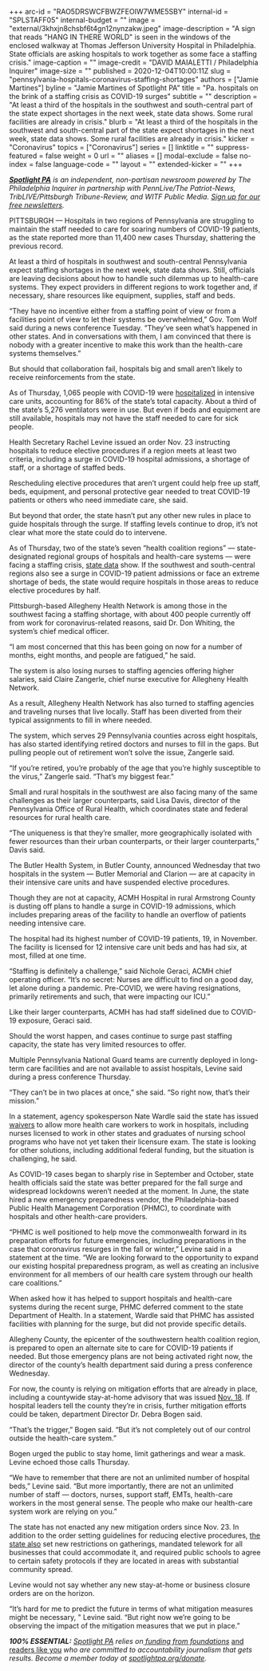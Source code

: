 +++
arc-id = "RAO5DRSWCFBWZFEOIW7WME5SBY"
internal-id = "SPLSTAFF05"
internal-budget = ""
image = "external/3khxjn8chsbf6t4gn12nynzakw.jpeg"
image-description = "A sign that reads \"HANG IN THERE WORLD\" is seen in the windows of the enclosed walkway at Thomas Jefferson University Hospital in Philadelphia. State officials are asking hospitals to work together as some face a staffing crisis."
image-caption = ""
image-credit = "DAVID MAIALETTI / Philadelphia Inquirer"
image-size = ""
published = 2020-12-04T10:00:11Z
slug = "pennsylvania-hospitals-coronavirus-staffing-shortages"
authors = ["Jamie Martines"]
byline = "Jamie Martines of Spotlight PA"
title = "Pa. hospitals on the brink of a staffing crisis as COVID-19 surges"
subtitle = ""
description = "At least a third of the hospitals in the southwest and south-central part of the state expect shortages in the next week, state data shows. Some rural facilities are already in crisis."
blurb = "At least a third of the hospitals in the southwest and south-central part of the state expect shortages in the next week, state data shows. Some rural facilities are already in crisis."
kicker = "Coronavirus"
topics = ["Coronavirus"]
series = []
linktitle = ""
suppress-featured = false
weight = 0
url = ""
aliases = []
modal-exclude = false
no-index = false
language-code = ""
layout = ""
extended-kicker = ""
+++

<a href="https://www.spotlightpa.org/"><i><b>Spotlight PA</b></i></a><i> is an independent, non-partisan newsroom powered by The Philadelphia Inquirer in partnership with PennLive/The Patriot-News, TribLIVE/Pittsburgh Tribune-Review, and WITF Public Media. </i><a href="https://www.spotlightpa.org/newsletters"><i>Sign up for our free newsletters</i></a><i>.</i>

PITTSBURGH — Hospitals in two regions of Pennsylvania are struggling to maintain the staff needed to care for soaring numbers of COVID-19 patients, as the state reported more than 11,400 new cases Thursday, shattering the previous record.

At least a third of hospitals in southwest and south-central Pennsylvania expect staffing shortages in the next week, state data shows. Still, officials are leaving decisions about how to handle such dilemmas up to health-care systems. They expect providers in different regions to work together and, if necessary, share resources like equipment, supplies, staff and beds.

“They have no incentive either from a staffing point of view or from a facilities point of view to let their systems be overwhelmed,” Gov. Tom Wolf said during a news conference Tuesday. “They’ve seen what’s happened in other states. And in conversations with them, I am convinced that there is nobody with a greater incentive to make this work than the health-care systems themselves.”

But should that collaboration fail, hospitals big and small aren’t likely to receive reinforcements from the state.

As of Thursday, 1,065 people with COVID-19 were <a href="https://www.health.pa.gov/topics/disease/coronavirus/Pages/Cases.aspx">hospitalized</a> in intensive care units, accounting for 86% of the state’s total capacity. About a third of the state’s 5,276 ventilators were in use. But even if beds and equipment are still available, hospitals may not have the staff needed to care for sick people.

Health Secretary Rachel Levine issued an order Nov. 23 instructing hospitals to reduce elective procedures if a region meets at least two criteria, including a surge in COVID-19 hospital admissions, a shortage of staff, or a shortage of staffed beds.

<script src="https://www.spotlightpa.org/embed.js" async></script><div data-spl-embed-version="1" data-spl-src="https://www.spotlightpa.org/embeds/newsletter-covid/"></div>

Rescheduling elective procedures that aren’t urgent could help free up staff, beds, equipment, and personal protective gear needed to treat COVID-19 patients or others who need immediate care, she said.

But beyond that order, the state hasn’t put any other new rules in place to guide hospitals through the surge. If staffing levels continue to drop, it’s not clear what more the state could do to intervene.

As of Thursday, two of the state’s seven “health coalition regions” — state-designated regional groups of hospitals and health-care systems — were facing a staffing crisis, <a href="https://www.health.pa.gov/topics/disease/coronavirus/Pages/Cases.aspx">state data</a> show. If the southwest and south-central regions also see a surge in COVID-19 patient admissions or face an extreme shortage of beds, the state would require hospitals in those areas to reduce elective procedures by half.

Pittsburgh-based Allegheny Health Network is among those in the southwest facing a staffing shortage, with about 400 people currently off from work for coronavirus-related reasons, said Dr. Don Whiting, the system’s chief medical officer.

“I am most concerned that this has been going on now for a number of months, eight months, and people are fatigued,” he said.

The system is also losing nurses to staffing agencies offering higher salaries, said Claire Zangerle, chief nurse executive for Allegheny Health Network.

As a result, Allegheny Health Network has also turned to staffing agencies and traveling nurses that live locally. Staff has been diverted from their typical assignments to fill in where needed.

The system, which serves 29 Pennsylvania counties across eight hospitals, has also started identifying retired doctors and nurses to fill in the gaps. But pulling people out of retirement won’t solve the issue, Zangerle said.

“If you’re retired, you’re probably of the age that you’re highly susceptible to the virus,” Zangerle said. “That’s my biggest fear.”

Small and rural hospitals in the southwest are also facing many of the same challenges as their larger counterparts, said Lisa Davis, director of the Pennsylvania Office of Rural Health, which coordinates state and federal resources for rural health care.

“The uniqueness is that they’re smaller, more geographically isolated with fewer resources than their urban counterparts, or their larger counterparts,” Davis said.

The Butler Health System, in Butler County, announced Wednesday that two hospitals in the system — Butler Memorial and Clarion — are at capacity in their intensive care units and have suspended elective procedures.

Though they are not at capacity, ACMH Hospital in rural Armstrong County is dusting off plans to handle a surge in COVID-19 admissions, which includes preparing areas of the facility to handle an overflow of patients needing intensive care.

The hospital had its highest number of COVID-19 patients, 19, in November. The facility is licensed for 12 intensive care unit beds and has had six, at most, filled at one time.

“Staffing is definitely a challenge,” said Nichole Geraci, ACMH chief operating officer. “It’s no secret: Nurses are difficult to find on a good day, let alone during a pandemic. Pre-COVID, we were having resignations, primarily retirements and such, that were impacting our ICU.”

Like their larger counterparts, ACMH has had staff sidelined due to COVID-19 exposure, Geraci said.

Should the worst happen, and cases continue to surge past staffing capacity, the state has very limited resources to offer.

Multiple Pennsylvania National Guard teams are currently deployed in long-term care facilities and are not available to assist hospitals, Levine said during a press conference Thursday.

“They can’t be in two places at once,” she said. “So right now, that’s their mission.”

In a statement, agency spokesperson Nate Wardle said the state has issued <a href="https://www.dos.pa.gov/Pages/COVID-19-Waivers.aspx">waivers</a> to allow more health care workers to work in hospitals, including nurses licensed to work in other states and graduates of nursing school programs who have not yet taken their licensure exam. The state is looking for other solutions, including additional federal funding, but the situation is challenging, he said.

As COVID-19 cases began to sharply rise in September and October, state health officials said the state was better prepared for the fall surge and widespread lockdowns weren’t needed at the moment. In June, the state hired a new emergency preparedness vendor, the Philadelphia-based Public Health Management Corporation (PHMC), to coordinate with hospitals and other health-care providers.

“PHMC is well positioned to help move the commonwealth forward in its preparation efforts for future emergencies, including preparations in the case that coronavirus resurges in the fall or winter,” Levine said in a statement at the time. “We are looking forward to the opportunity to expand our existing hospital preparedness program, as well as creating an inclusive environment for all members of our health care system through our health care coalitions.”

When asked how it has helped to support hospitals and health-care systems during the recent surge, PHMC deferred comment to the state Department of Health. In a statement, Wardle said that PHMC has assisted facilities with planning for the surge, but did not provide specific details.

Allegheny County, the epicenter of the southwestern health coalition region, is prepared to open an alternate site to care for COVID-19 patients if needed. But those emergency plans are not being activated right now, the director of the county’s health department said during a press conference Wednesday.

<script src="https://www.spotlightpa.org/embed.js" async></script><div data-spl-embed-version="1" data-spl-src="https://www.spotlightpa.org/embeds/donate/?teaser_text=Spotlight%20PA%20provides%20essential%2C%20public-service%20journalism%20thanks%20to%20readers%20like%20you.%20%3Cb%3EBecome%20a%20member%20today%20with%20a%20gift%20of%20%2415%2Fmonth%20or%20more%20and%20receive%20our%20exclusive%20Pennsylvania%20tote%20bag.%3C%2Fb%3E&cta_text=YES%2C%20COUNT%20ME%20IN&eyebrow_text=BECOME%20A%20MEMBER"></div>

For now, the county is relying on mitigation efforts that are already in place, including a countywide stay-at-home advisory that was issued <a href="https://www.alleghenycounty.us/uploadedFiles/Allegheny_Home/Health_Department/Resources/COVID-19/Docs/COVID-19%20Related%20Stay-at-Home%20and%20Stop%20Social%20Gatherings%20Advisory.pdf">Nov. 18</a>. If hospital leaders tell the county they’re in crisis, further mitigation efforts could be taken, department Director Dr. Debra Bogen said.

“That’s the trigger,” Bogen said. “But it’s not completely out of our control outside the health-care system.”

Bogen urged the public to stay home, limit gatherings and wear a mask. Levine echoed those calls Thursday.

“We have to remember that there are not an unlimited number of hospital beds,” Levine said. “But more importantly, there are not an unlimited number of staff — doctors, nurses, support staff, EMTs, health-care workers in the most general sense. The people who make our health-care system work are relying on you.”

The state has not enacted any new mitigation orders since Nov. 23. In addition to the order setting guidelines for reducing elective procedures, <a href="https://web.archive.org/web/20230117043024/https://www.governor.pa.gov/newsroom/as-covid-19-cases-reach-critical-levels-wolf-admin-announces-new-mitigation-efforts/">the state also</a> set new restrictions on gatherings, mandated telework for all businesses that could accommodate it, and required public schools to agree to certain safety protocols if they are located in areas with substantial community spread.

Levine would not say whether any new stay-at-home or business closure orders are on the horizon.

“It’s hard for me to predict the future in terms of what mitigation measures might be necessary, " Levine said. “But right now we’re going to be observing the impact of the mitigation measures that we put in place.”

<i><b>100% ESSENTIAL:</b></i><i> </i><a href="https://www.spotlightpa.org/"><i>Spotlight PA</i></a><i> relies on</i><a href="https://www.spotlightpa.org/support"><i> funding from foundations</i></a><i> </i><a href="https://www.spotlightpa.org/support">and readers like you</a><i> who are committed to accountability journalism that gets results. Become a member today at </i><a href="http://spotlightpa.fundjournalism.org/donate?campaign=701Dn000000YgovIAC"><i>spotlightpa.org/donate</i></a><i>.</i>
